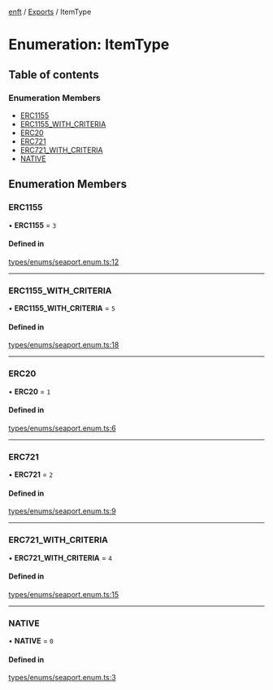 [enft](../README.md) / [Exports](../modules.md) / ItemType

# Enumeration: ItemType

## Table of contents

### Enumeration Members

- [ERC1155](ItemType.md#erc1155)
- [ERC1155\_WITH\_CRITERIA](ItemType.md#erc1155_with_criteria)
- [ERC20](ItemType.md#erc20)
- [ERC721](ItemType.md#erc721)
- [ERC721\_WITH\_CRITERIA](ItemType.md#erc721_with_criteria)
- [NATIVE](ItemType.md#native)

## Enumeration Members

### ERC1155

• **ERC1155** = ``3``

#### Defined in

[types/enums/seaport.enum.ts:12](https://github.com/kenryu42/ethereum-nft-sales-bot/blob/d8d9fbf/src/types/enums/seaport.enum.ts#L12)

___

### ERC1155\_WITH\_CRITERIA

• **ERC1155\_WITH\_CRITERIA** = ``5``

#### Defined in

[types/enums/seaport.enum.ts:18](https://github.com/kenryu42/ethereum-nft-sales-bot/blob/d8d9fbf/src/types/enums/seaport.enum.ts#L18)

___

### ERC20

• **ERC20** = ``1``

#### Defined in

[types/enums/seaport.enum.ts:6](https://github.com/kenryu42/ethereum-nft-sales-bot/blob/d8d9fbf/src/types/enums/seaport.enum.ts#L6)

___

### ERC721

• **ERC721** = ``2``

#### Defined in

[types/enums/seaport.enum.ts:9](https://github.com/kenryu42/ethereum-nft-sales-bot/blob/d8d9fbf/src/types/enums/seaport.enum.ts#L9)

___

### ERC721\_WITH\_CRITERIA

• **ERC721\_WITH\_CRITERIA** = ``4``

#### Defined in

[types/enums/seaport.enum.ts:15](https://github.com/kenryu42/ethereum-nft-sales-bot/blob/d8d9fbf/src/types/enums/seaport.enum.ts#L15)

___

### NATIVE

• **NATIVE** = ``0``

#### Defined in

[types/enums/seaport.enum.ts:3](https://github.com/kenryu42/ethereum-nft-sales-bot/blob/d8d9fbf/src/types/enums/seaport.enum.ts#L3)
